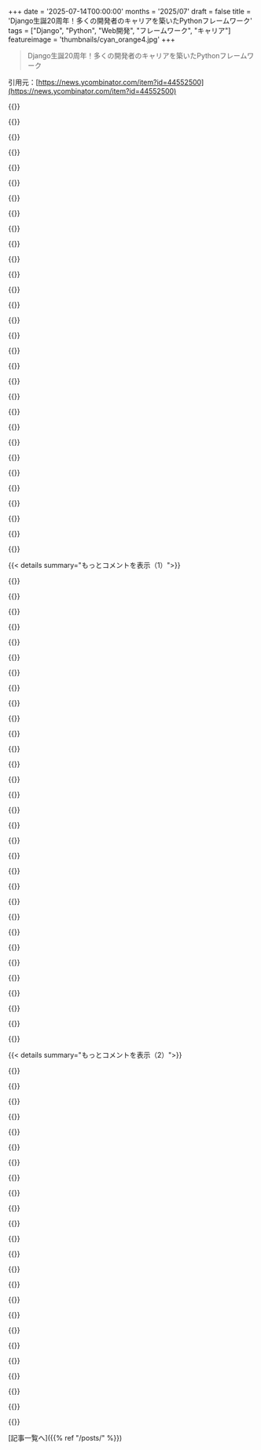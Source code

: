 +++
date = '2025-07-14T00:00:00'
months = '2025/07'
draft = false
title = 'Django生誕20周年！多くの開発者のキャリアを築いたPythonフレームワーク'
tags = ["Django", "Python", "Web開発", "フレームワーク", "キャリア"]
featureimage = 'thumbnails/cyan_orange4.jpg'
+++

> Django生誕20周年！多くの開発者のキャリアを築いたPythonフレームワーク

引用元：[https://news.ycombinator.com/item?id=44552500](https://news.ycombinator.com/item?id=44552500)




{{<matomeQuote body="俺のキャリアは全部Djangoのおかげ！学部生の頃、セキュリティとか気にせずDjangoでウェブサイト作ってたのが始まり。2009年にはDjangoの知識でMLの研究室に採用されて、PhD学生がMySQLとDjango ORMで作ったごちゃごちゃを整理したよ。その後、AI企業を立ち上げたり、VC fundを共同設立したり、色々あったけど、全部Djangoがなきゃありえなかったね！" userName="ghc" createdAt="2025/07/14 13:54:54" color="#ff33a1">}}




{{<matomeQuote body="昔のPythonコミュニティは最高だったな。ネット上の見知らぬ人たちがみんな親切だった。Rubyも同じ感じだったよ。" userName="lvl155" createdAt="2025/07/14 18:19:30" color="">}}




{{<matomeQuote body="俺もDjangoでプログラミング始めたんだ！地元新聞社で働きながら使ってたよ。営業が広告を予約できて、Fabric.jsでレイアウトして、InDesignに送るシステムを作ったんだ。Djangoが全然邪魔にならなくて最高だった。転職したけど、Djangoは俺の心に永遠に残るよ。" userName="majormunky" createdAt="2025/07/14 22:33:19" color="#ff5c5c">}}




{{<matomeQuote body="俺も同じ！Djangoは初めてまともなフリーランスやソフトウェア開発をさせてくれただけじゃなく、高品質なPythonのコードや開発プラクティスも教えてくれたんだ。" userName="Daishiman" createdAt="2025/07/14 15:36:12" color="#45d325">}}




{{<matomeQuote body="Djangoって不安定とかセキュリティの問題があったって評判なの？<br>ていうか、MLのPhD学生がユーザーごとに物理的にDBを分けるって、どういう発想だよ？" userName="dcrazy" createdAt="2025/07/14 15:12:01" color="">}}




{{<matomeQuote body="Djangoに評判があったわけじゃなくて、新しいプロジェクトだったから安定性やセキュリティの証明がなかったんだ。俺が使い始めた頃はリリース数ヶ月で、すぐ破壊的な変更やセキュリティ問題もあったよ。<br>MLのPhD学生のDBの話は、優秀なコーダーと優秀な研究者は別ってこと。彼らはユーザーごとにデータ保存を嫌がると思って、別々のDBとパスワードにしたらしい。ひどい設計なのに気づかなかったんだね。俺がMySQLからPostgresに変えて、余計なミドルウェアを無くしたらパフォーマンスが100倍以上アップしたよ。" userName="ghc" createdAt="2025/07/14 15:52:21" color="#45d325">}}




{{<matomeQuote body="研究プロジェクトのコーダーってどうやったらなれるの？" userName="tough" createdAt="2025/07/14 18:13:50" color="">}}




{{<matomeQuote body="学生なら、指導教員とかに聞けば、安く使えるからコーディングの「雑用」の仕事が見つかるよ。プロならMasters/PhDプログラムに応募するか、若くて珍しい技術のエキスパートになるかだね。給料は安いけど、契約で雇う研究室もある。助成金でPh.D.以外の研究者を雇う研究室もあるけど、専門技術と研究貢献が必須。俺はYaleでML論文の第二著者になって、研究者としての給料を得ながらコード修正やソフト開発してた。これ2010年までの話だから、今とは違うかもだけどね！" userName="ghc" createdAt="2025/07/14 20:03:35" color="#ff5733">}}




{{<matomeQuote body="Djangoには悪評も大きなインシデントも聞いたことないな。pokemon.comみたいな巨大サイトも動かしてるし。博士号を持った人たちと仕事すると、彼らがとんでもない計画を思いつくことに驚くぜ。バカは単純にバカだけど、賢い人は天才的な方法でバカなんだよ。" userName="fatbird" createdAt="2025/07/14 15:19:44" color="">}}




{{<matomeQuote body="＞悪評や重大なインシデントは知らないって言うけど、2006年の「magic removal」ブランチはAPI不安定の一例だったし、2007年には「new admin」もあったな。でも、大事なのは、Django 1.0以前はAPI安定性を保証してなかったってこと。1.0以降のDjangoは安定性とセキュリティでめっちゃ信頼できる評価を得てるぜ。" userName="ghc" createdAt="2025/07/15 17:19:38" color="#38d3d3">}}




{{<matomeQuote body="俺も同じだぜ。最初のWebアプリはDjangoで作ったし、長年いろんなフレームワークを試してきたけど、またDjangoでWebアプリを作るところに戻ってきたよ。" userName="szczepu" createdAt="2025/07/14 19:41:39" color="">}}




{{<matomeQuote body="＞DjangoのORMと物理的に分離したユーザーごとのMySQLデータベースサーバーを使って複雑なフロントエンドを構築しようとしてるって？sqliteのことを聞いてないのか？このセットアップに最高なのに。" userName="tough" createdAt="2025/07/14 18:12:57" color="">}}




{{<matomeQuote body="Djangoがネットワーク経由でsqliteと通信できるとは思えず、問題も解決しない。物理的分離とは、クラウド以前にユーザーアカウントでリモートDBに接続し、IoTセンサーデータを記録してたって意味だ。結局、大規模Postgresサーバーで一元集約するアーキテクチャに変え、セキュリティも実装したよ。膨大なセンサーデータを処理するためtimescaledbみたいなpgバックエンドを書いたけど、それは別の話さ。" userName="ghc" createdAt="2025/07/14 19:51:35" color="#ff5733">}}




{{<matomeQuote body="Djangoは何年も前からデータベースルーティングをサポートしてるぜ。俺は君の（投稿の詳細から漠然と理解した）ような設定で、データレイクを使わないようにそれを乱用してきたよ。" userName="Induane" createdAt="2025/07/14 21:46:16" color="">}}




{{<matomeQuote body="それは俺たちが必要としてた時期（2008年か2009年頃）から1年以上経ってから追加されたんだ。俺たちのユースケースがDjangoのデータベースルーティング設計のインプットになったのはほぼ間違いないね。俺たちはかなりうるさく要求してたからな。" userName="ghc" createdAt="2025/07/15 14:50:13" color="#785bff">}}




{{<matomeQuote body="Web開発で20年は永遠とも言える期間だ。Djangoが長く使われてるのは、その素晴らしい設計思想の証拠だな。物事を成し遂げるフレームワーク、誕生日おめでとう。Djangoは実用的でセキュア、そして信じられないくらい安定してる。最新のトレンドを追いかけるんじゃなく、ちゃんとしたビジネスを構築したい時に選ぶべきフレームワークだ。Web上の巨大サイトのいくつかで使われてるし、今でも多くのプロジェクトにとって最高の選択肢だよ。あと20年も頑張ってくれ。" userName="ekinertac" createdAt="2025/07/15 05:33:28" color="#ff33a1">}}




{{<matomeQuote body="DjangoってRailsにインスパイアされてなかったっけ？" userName="manojlds" createdAt="2025/07/15 13:00:37" color="">}}




{{<matomeQuote body="いや、違うよ。Djangoの開発はRailsがリリースされる前の2003年に始まったんだ。Railsの登場と、Pythonコミュニティでの「僕らのWeb開発はどうなるんだ？」って疑問が、フレームワークを抽出してリリースするきっかけになったのは確かだよ。長年、Railsから（良いアイデアはどこからでも）ヒントを得てきた。一番大きかったのは、Web開発は簡単であるべきっていう基本理念だね。今「Developer Experience」って呼んでるものへの注目が、Railsが世界に与えた最高の贈り物だと思うよ。" userName="jacobian" createdAt="2025/07/15 13:53:40" color="#38d3d3">}}




{{<matomeQuote body="違うよ、最初はお互いに強く影響し合っていたけど、Djangoのデザイン哲学は独自のものだったと思うね。時間が経つにつれて、プログラミング言語やWebフレームワークのことだけでなく、頭の中が曖昧になってきちゃったけどさ。情報源は僕自身だよ。20年前にZopeをプログラミングしていたんだ（ほとんど嫌いだったけど、概念的には面白いこともたくさんあったな）。2006年の初めに転職して、新しい上司のおかげで2006年の2月からDjangoを使い始めたんだよ（古いインスタンスのどこかに0.96版がまだインストールされてて、まだ動くと思うな）。" userName="paganel" createdAt="2025/07/15 13:41:11" color="#785bff">}}




{{<matomeQuote body="Zopeか、ゾッとするね。いくつか素晴らしいアイデアはあったし、かなり大きなアプリを構築したけど、もう二度とアプリケーションサーバーの中で仕事をするくらいなら舌を噛み切った方がマシだよ。Djangoや、TurboGears、Pylonsみたいな同時代のフレームワークは、本当に新鮮な風だったな。" userName="kstrauser" createdAt="2025/07/15 14:30:30" color="">}}




{{<matomeQuote body="TurboGearsは好きだったけど、「ベストインブリード」のライブラリを使う彼らのアプローチが、その意味が変わり続けて彼らを置き去りにし、結局足を引っ張った感じだね。" userName="antod" createdAt="2025/07/15 20:27:22" color="">}}




{{<matomeQuote body="そうだったね。素晴らしいアイデアだったと思うけど、他のものがそれを追い越していったんだ。Pyramidをしばらく使っていて、今でも感謝しているけど、FlaskやFastAPIなんかが存在する世界で、自分の新しいプロジェクトにPyramidを使うなんて想像できないな。" userName="kstrauser" createdAt="2025/07/15 20:31:19" color="">}}




{{<matomeQuote body="10年前、カンザス州ローレンスでDjangoの10周年を祝う対面イベントがあったんだ。その時のトーク動画はここにあるよ: https://pyvideo.org/events/django-birthday.html<br>昨日、20周年を祝って、10周年の時の自分のトークの注釈付き書き起こしを書いたんだ。それはDjangoの誕生秘話なんだよ: https://simonwillison.net/2025/Jul/13/django-birthday/" userName="simonw" createdAt="2025/07/14 15:10:53" color="#ff5c5c">}}




{{<matomeQuote body="僕はその地域出身だから、あのイベントに参加したよ。竹製のバッジ、まだ持ってるんだ。「Documentation as Empathy」のトークは、今でもよく思い出す一つだね。その後、みんなと遊ぶのも楽しかったな。素敵な人たちだったよ。" userName="Induane" createdAt="2025/07/14 21:47:23" color="">}}




{{<matomeQuote body="このトークについて教えてくれてありがとう。詳細がわかってとても嬉しいよ。" userName="Mycroftty" createdAt="2025/07/15 08:28:59" color="">}}




{{<matomeQuote body="今日のPythonの容赦ない批評家である僕だけど、SimonとDjangoコミュニティ全体には感謝を伝えたいね。Djangoは「batteries included」の素晴らしいフレームワークで、多くの成功したプロジェクト、企業、そしてキャリアを立ち上げてきたんだ。僕のも含まれてるよ。他のエコシステムで管理パネルを評価する時のベンチマークとして今でもpgAdminを使っていると言ったら嘘になるね。Djangoで君たちが作ったものは本当に素晴らしいよ。Djangoがなかったら、僕らは技術的にずっと遅れていただろうね。心から感謝するよ。" userName="bnchrch" createdAt="2025/07/14 14:30:09" color="#785bff">}}




{{<matomeQuote body="Pythonの容赦ない批評家なのに、どうしてDjangoが好きなの？" userName="chistev" createdAt="2025/07/14 15:27:29" color="">}}




{{<matomeQuote body="正直、よく知らないものを客観的に批判なんてできないよな。Go言語には、Djangoに匹敵するフレームワークはまだないし。Djangoは実用的で、余計なメタマジックも少ないし（Railsは今でも「わかんない」）、不要なレイヤーは剥がせるし、ホントいいよ。" userName="rollcat" createdAt="2025/07/14 15:36:23" color="#ff33a1">}}




{{<matomeQuote body="PhoenixはDjangoにかなり近いところまで来てると思うよ。" userName="mervz" createdAt="2025/07/14 17:15:56" color="">}}




{{<matomeQuote body="PhoenixとElixirは大好きなんだけど、管理機能はちょっと物足りないね。まぁ、最近の開発ならpgAdminとかで十分だし、今はこれでOKって感じだけど。" userName="bnchrch" createdAt="2025/07/14 17:24:32" color="">}}




{{< details summary="もっとコメントを表示（1）">}}

{{<matomeQuote body="Django Adminはちょっとした罠なんだよな。強力すぎて、これでアプリを丸ごと作れるくらいなんだけど、カスタムビューや強力なフィルタリング、ACLなんかで、80%くらいはほぼ宣言的なDSLだけで片付いちゃう。でも残りの20%は？ 完全に書き直すしかなくて、沼にハマるんだ。どうせかかる時間とお金だけど、サンクコストの罠が痛い。" userName="rollcat" createdAt="2025/07/14 21:15:51" color="#785bff">}}




{{<matomeQuote body="Djangoの公式ドキュメントにもちゃんと書いてあるじゃん、Adminはあくまで内部アプリの簡単な管理ダッシュボード用で、これ以外とかもっと複雑な場合は自分で作ることを検討しろってさ。" userName="gnz11" createdAt="2025/07/15 10:23:20" color="">}}




{{<matomeQuote body="そうそう。その罠、Django Adminサイト自体に留まらないんだよな。ModelFormやgeneric viewsはAdminサイトの基盤になってて、それらが公開されてて使うのを推奨されてるからね。低レベルのCRUDパーミッションも同じ。ジュニア開発者が書き直さずに残りの20%をやり始めると、マジで保守が大変なことになるよ。" userName="globular-toast" createdAt="2025/07/15 06:21:05" color="#45d325">}}




{{<matomeQuote body="ジュニア開発者だけじゃないよ。昔、クライアントがDjango Adminで99.9%できたみたいなのを持ってきたんだけど、ModelFormとちょっとしたCSSでね。途中で「無理」って言って25%だけ先に受け取るべきだったな、どんどん無茶な変更リクエストが増えてさ。まぁ、仕方ないけど。" userName="rollcat" createdAt="2025/07/15 09:59:54" color="">}}




{{<matomeQuote body="多くのフレームワークも「管理」セクションには似たような欠点があるんだよな。20%の時間で80%のところまで行けるけど、残りの20%が超大変。この問題がないか、少なくとも最小限に抑えてるフレームワークが一つあるよ。PHPのYii framework。すごく良くて過小評価されてるフレームワークだね。" userName="pkphilip" createdAt="2025/07/15 12:45:09" color="">}}




{{<matomeQuote body="https://backpex.live/ は結構いいPhoenix Adminだよ。でもDjangoのAdminはまだ無敵だけどね。" userName="POiNTx" createdAt="2025/07/14 21:38:41" color="">}}




{{<matomeQuote body="Goは標準ライブラリ重視でフレームワークは使わないっていう哲学だけど、Djangoは素晴らしいフレームワークだよ。僕のWeb開発キャリアはDjangoから始まったし、これからも20年頑張ってほしいな！" userName="imiric" createdAt="2025/07/14 23:28:02" color="#ff5c5c">}}




{{<matomeQuote body="RailsはRubyの方言みたいって思うこと、たまにあるんだよね。" userName="Induane" createdAt="2025/07/14 21:48:41" color="">}}




{{<matomeQuote body="車の駆動系は嫌だけど内装は好きって話と一緒！Pythonで嫌なことはPythonチームのせい、Djangoで好きなことはDjangoチームのおかげなんだ。システムは別々でも共存できるよね。" userName="bnchrch" createdAt="2025/07/14 17:23:40" color="#ff5c5c">}}




{{<matomeQuote body="これって質問にもならないんじゃない？Javaは好きだけどフレームワークは嫌い。Djangoは好きだけどPythonは大規模コードベースでは最悪。言語とツールは全然別物だよ。" userName="peterashford" createdAt="2025/07/14 22:31:45" color="#ff5c5c">}}




{{<matomeQuote body="「Pythonをめちゃくちゃ批判してるのにDjangoは好きなの？」って？Djangoアプリを開発するってのは、Pythonを書くってよりDjangoを書くって感覚なんだ。" userName="robertlagrant" createdAt="2025/07/15 12:56:37" color="">}}




{{<matomeQuote body="ソフトウェアって何層にもなってるから、特定の層が好きってことはよくあるよね。僕はPythonもDjangoも大好き。PHPは大っ嫌いだけど、LaravelはPHPを使いやすくする優れたフレームワークだと心から認めるよ。" userName="Daishiman" createdAt="2025/07/14 15:37:54" color="#38d3d3">}}




{{<matomeQuote body="僕もPHPからPythonとDjangoに乗り換えたよ。またPHPを使うことになった時、LaravelはDjangoやRailsにインスパイアされてたから、本当に救いの手だったな。" userName="fatbird" createdAt="2025/07/14 15:52:03" color="">}}




{{<matomeQuote body="15年間、本当に満足してるDjangoユーザーだよ。これからもあと15年は使いたいな！Djangoの一番大事な特徴はその安定性。Django 1.4とPython 2.6で作ったアプリを、Django 5とPython 3.13に少ない手間でアップデートできたんだから。Djangoチームの皆、本当にありがとう！" userName="spapas82" createdAt="2025/07/13 10:33:38" color="#38d3d3">}}




{{<matomeQuote body="僕のキャリアは大学でDjango 0.96を使ったことから始まったんだ。今でも新しいプロジェクトでよく使うし、シアトルDjangoユーザーグループの活動にも参加してたよ。Djangoのエンジニアリングだけでなく、コミュニティの精神が僕のキャリアを大きく飛躍させてくれたんだ！" userName="akoumjian" createdAt="2025/07/15 15:11:18" color="#785bff">}}




{{<matomeQuote body="2006年にDjango 0.95から使い始めたんだ。Railsに苦労した後、Djangoは20分でHello Worldが動いて衝撃だったよ。新機能の登場からDjangoCon参加まで、長くて生産的な道のりだった。僕のキャリアはDjangoのおかげ。本当にありがとう！HBD Django！" userName="dmpayton" createdAt="2025/07/14 17:55:25" color="#45d325">}}




{{<matomeQuote body="俺はキャリアのほとんどでDjangoを使ってきたよ。他のフレームワークを使うたびに、Djangoがいかに初期原則（batteries included）を守りつつ新技術に適応してきたかを思い知らされるね。素晴らしいコミュニティが長く続いているのもすごい。他のフレームワークにも良い点はあるけど、全体的なツールとしては大規模で複雑なプロジェクトに最適だし、マイクロプロジェクトにも悪くない選択肢だと思うよ。" userName="strict9" createdAt="2025/07/14 14:29:10" color="#38d3d3">}}




{{<matomeQuote body="過去15年間Djangoを触れてきて、本当に楽しかったよ。コミュニティに参加したのは衝撃的だったし、DSFの理事や会長を務められたのは光栄だったね。あと20年もコードとコミュニティと一緒にいられるのが楽しみだよ。" userName="misthop" createdAt="2025/07/14 15:11:20" color="#ff5733">}}




{{<matomeQuote body="Djangoで一番好きなのはバージョン管理されたドキュメントだね。どのページに行っても、1.8までさかのぼって読めるんだ。10年前のでも動くのは、DjangoがAPIの非推奨化と移行をじっくりやってるからだね。一つのドキュメントサイトが機能し続けてて、URLも変わってない。他のフレームワークだと、色々なサイトにドキュメントが散らばっててうんざりするよ。Djangoは個人的なプロジェクトで使うことが多いけど、やっぱりホームって感じだね。JavaScriptの新しいのが消えてほしいな。" userName="dylan-m" createdAt="2025/07/16 00:38:47" color="#785bff">}}




{{<matomeQuote body="最近のDjangoの唯一の課題は、Pythonの型ヒントがフレームワーク自体にネイティブにないことだね。パッケージはあるけど、Django自体に備わっててほしいな。それ以外は、すごく柔軟で楽しく使える素晴らしいフレームワークだよ。長く続いているから、Railsみたいに豊富なエコシステムがあるのも羨ましい点だね。" userName="aniforprez" createdAt="2025/07/15 06:32:17" color="#ff5c5c">}}




{{<matomeQuote body="そうそう、型をちゃんと付けるには、ORMとモデルをアプリの他の部分から隔離してるんだ。データ取得用のセレクター層があって、Djangoのモデルオブジェクトを直接渡す代わりにdataclassesやPydanticにマッピングしてるよ。アプリが大きくなると、他のアプリのモデルを知りすぎないようにするのは良いやり方だよね。でも、このフローでも、アノテーション使うたびに「# type: ignore」しなきゃいけないんだ。Pythonのラムダが不足してるせいか、クエリセットからデータをマッピングする時、ちゃんと定義した関数にする必要があって、django-stubsのアノテーションも結局失われちゃうんだよね。" userName="matsemann" createdAt="2025/07/15 06:47:35" color="#ff5c5c">}}




{{<matomeQuote body="ソフトウェアがこうして長く続くのを見るのはいいね。昔、フレームワークを始めた頃、DjangoとTurboGearsを見たんだ。友達はDjangoを選んだけど、俺はTGに行ったよ。今TGがどうなってるか知らないけど、当時はSQLObjectとかMochikitとか最高だと思ったんだ。あの時、道を間違えた気がするね。PyCon Indiaの”ウェブ”パネルで、Djangoの人が言ってたんだ。「20年後、Pythonの標準ウェブフレームワークがどうなるかは分からないけど、きっとDjangoって呼ばれてるだろうね」って。プロジェクトの寿命と適応能力について話してたよ。" userName="noufalibrahim" createdAt="2025/07/15 06:25:20" color="#38d3d3">}}




{{<matomeQuote body="間違いなく今まで使った中で最高のフレームワークだね。Djangoがあるのに、なんでわざわざBackend JavaScriptなんて学ぶ必要があるんだって感じで、全然覚えようとしなかったよ。" userName="Takennickname" createdAt="2025/07/14 15:04:43" color="">}}




{{<matomeQuote body="まさに俺も！でもJavaScriptは一応勉強してるんだよね、笑。" userName="chistev" createdAt="2025/07/14 15:28:00" color="">}}




{{<matomeQuote body="俺はDjango 0.96から使ってて、ウェブサイトが必要な時はいつもこれに戻ってくるんだ。他のも試したけど、やっぱりDjangoが一番しっくりくるね。また20年！" userName="hed" createdAt="2025/07/13 18:00:11" color="#ff33a1">}}




{{<matomeQuote body="2025年の目標US $300,000.00に対して、2025年7月13日現在、資金調達は25.6%で$76,707の寄付だね :(" userName="tock" createdAt="2025/07/15 05:09:02" color="">}}




{{<matomeQuote body="Djangoって、すごいビジネス価値を生み出してるのに、開発資金を確保するのに苦労してるよね。オープンソースの持続可能性はほんと大変だってわかる問題だ。" userName="ethan_smith" createdAt="2025/07/15 05:48:43" color="#ff5733">}}




{{<matomeQuote body="うん、それはちょっと残念だね。オープンソースツールをサポートすることがいかに大事か、改めて思い知らされるよ。特に大手の資金豊富な競合と戦ってる場合、善意だけじゃ生き残れないからね。<br>イノベーションや透明性、コミュニティ主導の開発が続くためには、俺たちが寄付したり、広めたり、できることで協力しなくちゃいけないんだ。" userName="rick1290" createdAt="2025/07/15 17:12:38" color="#ff33a1">}}




{{<matomeQuote body="このサイトでDjangoの話題が出ると、みんな褒めちぎるからなんか不思議な感じがするよ。正直、俺は今まで使ったPythonフレームワークの中で一番最悪だと思った。裏で勝手に色々やってくれるせいで、直感的にコード書くのがすごく難しかったんだ。特にデフォルトのダッシュボード機能を使うと、実行順序が全然見えなくてね。Djangoしか使わない職場で11ヶ月耐えたけど、Djangoでキャリア築けた人はすごいと思うよ。もっと批判的な意見があってもいいのにって、マジでびっくりするわ。" userName="i_am_programmer" createdAt="2025/07/15 15:39:05" color="#ff5733">}}




{{<matomeQuote body="俺にとって、2つのことが同時に当てはまるんだ。<br>* Djangoは、賢くて素晴らしい人たちが開発した、すごいソフトウェアだと思う。<br>* 俺はDjangoを使いたくない。<br>Djangoは「Djangoアプリ」を作るのには無敵だね。つまり、リレーショナルDBに接続して、ORでCRUDクエリ作って、その結果をHTMLやJSONでそのまま出力したいなら最高に楽しいよ。でも、非リレーショナルバックエンドを叩いたり、自分で出力形式を決めたり、プロジェクトの他の部分で作ったSQLAlchemyモデルを再利用しようとすると、地獄を見る羽目になる。俺がやってることのほとんどは「非Djangoパターン」なんだ。でももし違ってて、PostgreSQL上で伝統的なウェブサイトをゼロから作るなら、もちろんDjangoは選択肢の上位に来るだろうね。" userName="kstrauser" createdAt="2025/07/15 16:13:50" color="#45d325">}}

{{</details>}}




{{< details summary="もっとコメントを表示（2）">}}

{{<matomeQuote body="たまにちょっとごちゃごちゃしてるけど、ほとんどどんな問題にも解決策があるのは素晴らしいね。唯一、全部手動でワイヤー接続しなきゃいけないのが未だに気になるけど、それ以外は他のほとんどのやつより断然いいよ。" userName="mixmastamyk" createdAt="2025/07/15 16:59:02" color="#ff33a1">}}




{{<matomeQuote body="たぶん、Djangoチュートリアルやったことないからじゃないかな？何がどうなってるのか理解したら、本当に素晴らしいってわかるよ。だって、ボイラープレートコードが全然ないんだもん。Djangoが面倒な部分を全部やってくれるから、アプリ作りに集中できるんだ。それに、全てを自分の好みに合わせてカスタマイズできる自由もあるしね。ドキュメントもすごく良くて完璧だから、分からないことがあればいつでも調べられるし。" userName="gitaarik" createdAt="2025/07/15 16:05:52" color="#38d3d3">}}




{{<matomeQuote body="これ聞くと嬉しいな。Djangoがなかったら、俺は今キャリアを築けてなかったと思うから。" userName="hnarayanan" createdAt="2025/07/14 05:40:15" color="">}}




{{<matomeQuote body="他のスタックじゃダメだったの？" userName="nanna" createdAt="2025/07/14 12:52:13" color="">}}




{{<matomeQuote body="みんなキャリアはどこかでスタートするもんだよ。Djangoはもう20年もキャリアをスタートさせてきたんだからね。" userName="rollcat" createdAt="2025/07/14 15:40:59" color="">}}




{{<matomeQuote body="たぶんね。でも、Django（とPython）に自然とフィットする色々な要素が、俺にとってはうまく機能したんだ。" userName="hnarayanan" createdAt="2025/07/15 07:00:45" color="">}}




{{<matomeQuote body="DjangoとRuby on Railsの両方を使ったことがある人に聞きたいんだけど、どっちが好きで、その理由は？10年以上前にPythonを学んだけど、Rubyも学びたかったからRailsを最初のWebフレームワークにしたんだ。それでこの質問。" userName="hedgehog0" createdAt="2025/07/14 15:01:43" color="">}}




{{<matomeQuote body="RailsとDjangoをプロで使ってきたけど、正直Djangoを推すよ。Railsのメタな側面は好きだけど、Pythonのライブラリエコシステムがめちゃくちゃデカくて、Djangoだけで何でもできるんだ。Railsを使うとPythonのコードベースが別になりがちだけど、Django ORMならそのままだし。ほとんどのスタートアップにはDjangoを推奨するね。でもML/AIはやらないし、必要なライブラリが決まってて一人でやるならRailsの開発速度は超速いよ。" userName="abhiyerra" createdAt="2025/07/14 15:52:44" color="#ff5733">}}




{{<matomeQuote body="Djangoを好む理由はいくつかあるんだ。<br>PythonはRubyよりずっと好きで、明示的なインポートや“たった一つのやり方”って哲学がよりスケーラブルに感じる。<br>Djangoも同じ哲学で、定義が明示的でデバッグしやすいんだ。<br>Djangoのドキュメントは最高で、良いプラクティスも教えてくれる。Rubyのドキュメントはそこが足りないと感じるね。<br>Djangoは長年安定してるし、メジャーバージョン間の移行も楽。<br>Pythonライブラリのエコシステムはもっとデカい。<br>Django adminとRest Frameworkはこれまでで一番の時短ツールだよ。もちろんRailsも素晴らしいフレームワークだけどね。" userName="Daishiman" createdAt="2025/07/14 15:48:49" color="#38d3d3">}}




{{<matomeQuote body="Railsをプロでそんなに使ったわけじゃないけど、顧客向けCRUDならRailsを選ぶね。デプロイエコシステムや開発体験がちょっと良いと思う。でもDjangoは内部ツールやPythonライブラリを組み込む必要がある場合に最高だよ。GISやカスタムBI、データアナリティクスはDjangoの明確な勝利だね。" userName="sroerick" createdAt="2025/07/14 20:12:53" color="#38d3d3">}}




{{<matomeQuote body="「Djangoは内部ツールやPythonライブラリを組み込む必要がある場合に最高で、GISやカスタムBI、データアナリティクスはDjangoの明確な勝利」って言ってたけど、もっと詳しく教えてくれる？内部ツールにはDjangoテンプレートを使うの？" userName="rick1290" createdAt="2025/07/14 20:32:28" color="">}}




{{<matomeQuote body="地球最大のGISプロジェクトであるOpenStreetMapがRailsで動いてるのに、どうしてGISでDjangoが明確に勝つって言えるの？" userName="paradox460" createdAt="2025/07/14 21:28:04" color="">}}




{{<matomeQuote body="最大のGISプロジェクトであるOpenStreetMapが、ほとんどのプロジェクトで関連する例になるかな？<br>RailsとDjangoでのGISデータ処理について疑問に思ってる人のために言うと、Pythonエコシステムの方がGISデータ処理にはずっとデカいんだ。fiona、shapely、gdalとかのライブラリがもっとあるしね。Django ORMはPostGISの全機能、geosやogrのオブジェクトヘルパーをサポートしてる。RailsにはPolygonFieldやRasterサポート、それにfilter(geom__intersects=area)みたいなジオメトリフィールドクエリの代替がないんだ。" userName="Demiurge" createdAt="2025/07/15 01:08:35" color="#ff5c5c">}}




{{<matomeQuote body="プロジェクト次第だね。JS統合が必要ならRailsの方が優れてる気がするよ。RailsのJS（import maps）はDjango（CDNからの静的リンク）と似てるけど、プロジェクト生成からesbuildを設定できるのが本当に楽なんだ。これは個人的な意見だけど、DjangoでJavaScriptをローカル開発やデプロイでハックなしで設定するすごく良い方法にはまだ満足できてないんだよね。" userName="neko_ranger" createdAt="2025/07/14 18:38:23" color="">}}




{{<matomeQuote body="この記事のコメントを読んでる人はたぶんDjangoファンだから、多少は自己選択バイアスがかかるって理解しといてね。" userName="michaelcampbell" createdAt="2025/07/15 12:04:58" color="">}}




{{<matomeQuote body="プロとしてたくさんのMVCフレームワークを使ってきたけど、俺の意見ではRuby on Railsが多くの点で今もゴールドスタンダードだよ。Djangoは「おもちゃ」のフレームワークみたいでさ、Pythonを大学で始めた開発者が、キャリアで他の言語をマスターする必要性を感じなかったから好むんだろうね。" userName="Exoristos" createdAt="2025/07/15 16:13:58" color="">}}




{{<matomeQuote body="12年前にRailsを、16年前にDjangoを触ったよ。Java、Kotlinがメインだけど、Python、TypeScript+React、Go、Scala、PHPも経験あり。DjangoはRailsより堅牢でシンプルで好み。Pythonはそのシンプルさがデータサイエンティストにも人気だね。Rubyはメタプログラミングに凝りすぎてRailsは複雑だった。最近はFastAPIやSinatraみたいな軽量FWが好き。SQL直接使いたいし、ORMやサーバサイドMVCは不要。LLMでボイラープレートも生成できるしね。だから最近はDjangoもRailsもあまり使わないんだ。" userName="jillesvangurp" createdAt="2025/07/15 10:11:49" color="#785bff">}}




{{<matomeQuote body="Djangoはそのまま使えるのがいい。JSが嫌いなら、JSフレームワークが流行り廃りする中で、ずっと頑張ってくれたDjangoに感謝だね。セクシーじゃなくても貢献してくれた皆、ありがとう。" userName="lvl155" createdAt="2025/07/14 18:24:05" color="">}}




{{<matomeQuote body="そうそう！セクシーじゃないかもしれないけど、長続きしてて投資する価値はあるね。あと10～20年は持ちそうだ。" userName="enether" createdAt="2025/07/15 09:44:18" color="">}}




{{<matomeQuote body="Django大好きで、ほとんどのプロジェクトで使ってるよ。でも、もっとモダンなFrontendシステムを導入してほしいな。Reactを使った後だと、テンプレートに戻るのはきついんだ。DjangoとReactを一緒に使うのは簡単だけど、Djangoの中にモダンなFrontendソリューションがあったら最高なのにね。" userName="delbronski" createdAt="2025/07/15 16:12:28" color="#45d325">}}




{{<matomeQuote body="涙が出たよ。2008年に大学で初のPHP案件やってた時、上司にDjangoを見せたら、それ以来PHPプロジェクトは作ってないんだって。Djangoは僕が初めて使った時より年上になったね。また次の20年を！" userName="rollcat" createdAt="2025/07/14 15:28:01" color="">}}




{{<matomeQuote body="誕生日おめでとう、Django！音楽ジャンルならHeavy Metalだね—うるさくて、構造的で、長持ちする。5.2リリースは最近HNでも話題になったよ: https://news.ycombinator.com/item?id=43556656" userName="lastdong" createdAt="2025/07/15 06:41:09" color="#785bff">}}




{{<matomeQuote body="僕のITキャリアの現在の局面はDjangoのおかげだね。もう約15年間プロダクションで使ってる。1.0リリース頃から使い始めたから初期の不安定さは知らず、ずっと開発が楽しかった。安定してて信頼でき、定期的に更新されてて、新人に教えやすいのも重要。ドキュメントやAPIも年々良くなってる。PostgreSQLと一緒に、組織内で後悔したことのない数少ない技術選択だよ。" userName="ropable" createdAt="2025/07/15 00:33:38" color="#ff5733">}}

{{</details>}}



[記事一覧へ]({{% ref "/posts/" %}})
